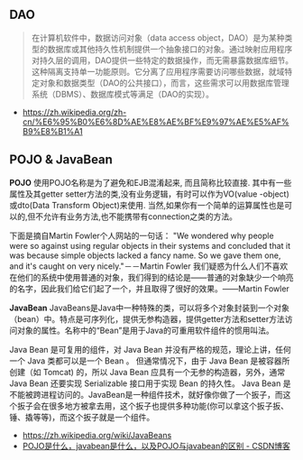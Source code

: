 ## DAO
> 在计算机软件中，数据访问对象（data access object，DAO）是为某种类型的数据库或其他持久性机制提供一个抽象接口的对象。通过映射应用程序对持久层的调用，DAO提供一些特定的数据操作，而无需暴露数据库细节。这种隔离支持单一功能原则。它分离了应用程序需要访问哪些数据，就域特定对象和数据类型（DAO的公共接口），而言，这些需求可以用数据库管理系统（DBMS）、数据库模式等满足（DAO的实现）。
- https://zh.wikipedia.org/zh-cn/%E6%95%B0%E6%8D%AE%E8%AE%BF%E9%97%AE%E5%AF%B9%E8%B1%A1

## POJO & JavaBean
**POJO**
使用POJO名称是为了避免和EJB混淆起来, 而且简称比较直接. 其中有一些属性及其getter setter方法的类,没有业务逻辑，有时可以作为VO(value -object)或dto(Data Transform Object)来使用.
当然,如果你有一个简单的运算属性也是可以的,但不允许有业务方法,也不能携带有connection之类的方法。

下面是摘自Martin Fowler个人网站的一句话：
"We wondered why people were so against using regular objects in their systems and concluded that it was because simple objects lacked a fancy name. So we gave them one, and it's caught on very nicely."－－Martin Fowler
我们疑惑为什么人们不喜欢在他们的系统中使用普通的对象，我们得到的结论是——普通的对象缺少一个响亮的名字，因此我们给它们起了一个，并且取得了很好的效果。——Martin Fowler


**JavaBean**
JavaBeans是Java中一种特殊的类，可以将多个对象封装到一个对象（bean）中。特点是可序列化，提供无参构造器，提供getter方法和setter方法访问对象的属性。名称中的“Bean”是用于Java的可重用软件组件的惯用叫法。

Java Bean 是可复用的组件，对 Java Bean 并没有严格的规范，理论上讲，任何一个 Java 类都可以是一个 Bean 。
但通常情况下，由于 Java Bean 是被容器所创建（如 Tomcat) 的，所以 Java Bean 应具有一个无参的构造器，另外，通常 Java Bean 还要实现 Serializable 接口用于实现 Bean 的持久性。 Java Bean 是不能被跨进程访问的。JavaBean是一种组件技术，就好像你做了一个扳子，而这个扳子会在很多地方被拿去用，这个扳子也提供多种功能(你可以拿这个扳子扳、锤、撬等等)，而这个扳子就是一个组件。

- https://zh.wikipedia.org/wiki/JavaBeans
- [POJO是什么，javabean是什么，以及POJO与javabean的区别 - CSDN博客](https://blog.csdn.net/qq_27093465/article/details/52527270)